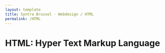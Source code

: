 ```yaml
---
layout: template
title: Syntra Brussel - Webdesign / HTML
permalink: /HTML
---
```


# HTML: Hyper Text Markup Language